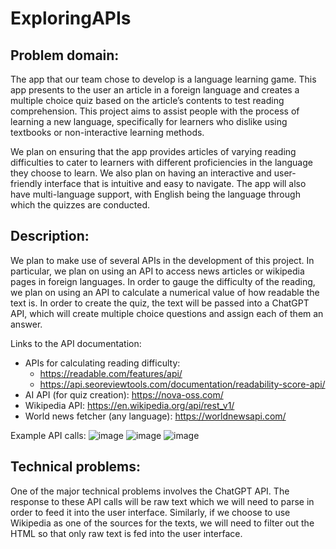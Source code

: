# ExploringAPIs

## Problem domain:
The app that our team chose to develop is a language learning game. This app presents to the user an article in a foreign language and creates a multiple choice quiz based on the article’s contents to test reading comprehension. This project aims to assist people with the process of learning a new language, specifically for learners who dislike using textbooks or non-interactive learning methods. 

We plan on ensuring that the app provides articles of varying reading difficulties to cater to learners with different proficiencies in the language they choose to learn. We also plan on having an interactive and user-friendly interface that is intuitive and easy to navigate. The app will also have multi-language support, with English being the language through which the quizzes are conducted.

## Description:
We plan to make use of several APIs in the development of this project. In particular, we plan on using an API to access news articles or wikipedia pages in foreign languages. In order to gauge the difficulty of the reading, we plan on using an API to calculate a numerical value of how readable the text is. In order to create the quiz, the text will be passed into a ChatGPT API, which will create multiple choice questions and assign each of them an answer.

Links to the API documentation:
- APIs for calculating reading difficulty:
  - https://readable.com/features/api/
  - https://api.seoreviewtools.com/documentation/readability-score-api/
- AI API (for quiz creation): https://nova-oss.com/
- Wikipedia API: https://en.wikipedia.org/api/rest_v1/
- World news fetcher (any language): https://worldnewsapi.com/

Example API calls:
![image](https://github.com/manimeh/ExploringAPIs/assets/64325373/ebdfbaa2-9aa2-44e8-ae15-f7dad164e580)
![image](https://github.com/manimeh/ExploringAPIs/assets/64325373/a8ef7f1e-337b-4a9b-863d-aee677f6a4ab)
![image](https://github.com/manimeh/ExploringAPIs/assets/64325373/54150984-c8d7-4cb0-bffc-aa5081b21c42)


## Technical problems:
One of the major technical problems involves the ChatGPT API. The response to these API calls will be raw text which we will need to parse in order to feed it into the user interface.
Similarly, if we choose to use Wikipedia as one of the sources for the texts, we will need to filter out the HTML so that only raw text is fed into the user interface.
